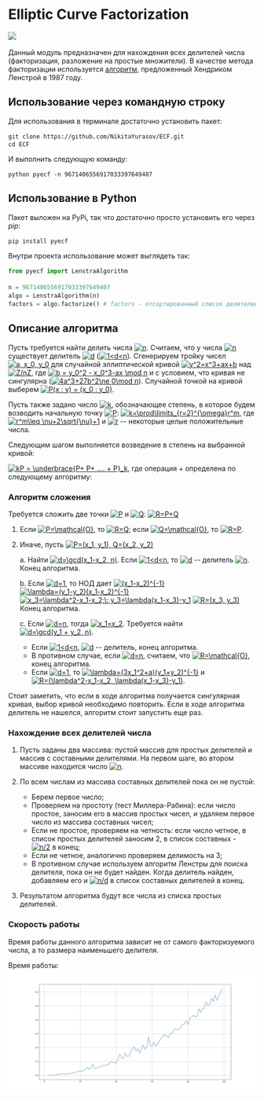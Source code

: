 # Elliptic Curve Factorization
[![](https://img.shields.io/pypi/v/pyecf.svg?style=flat-square)](https://pypi.org/project/pyecf/)

Данный модуль предназначен для нахождения всех делителей числа 
(факторизация, разложение на простые множители). В качестве метода факторизации
используется [алгоритм](https://wstein.org/edu/124/lenstra/lenstra.pdf), предложенный Хендриком Ленстрой в 1987 году.

## Использование через командную строку
Для использования в терминале достаточно установить пакет:
```shell
git clone https://github.com/NikitaYurasov/ECF.git
cd ECF
```
И выполнить следующую команду:
```shell
python pyecf -n 9671406556917033397649407
```

## Использование в Python
Пакет выложен на PyPi, так что достаточно просто установить его через *pip*:
```shell
pip install pyecf
```
Внутри проекта использование может выглядеть так:
```python
from pyecf import LenstraAlgorithm

n = 9671406556917033397649407
algo = LenstraAlgorithm(n)
factors = algo.factorize() # factors - отсортированный список делителей
```

## Описание алгоритма

Пусть требуется найти делить числа <a href="https://www.codecogs.com/eqnedit.php?latex=n" target="_blank"><img src="https://latex.codecogs.com/svg.latex?n" title="n" /></a>. Считаем, что у числа <a href="https://www.codecogs.com/eqnedit.php?latex=n" target="_blank"><img src="https://latex.codecogs.com/svg.latex?n" title="n" /></a> существует делитель <a href="https://www.codecogs.com/eqnedit.php?latex=d" target="_blank"><img src="https://latex.codecogs.com/svg.latex?d" title="d" /></a> (<a href="https://www.codecogs.com/eqnedit.php?latex=1<d<n" target="_blank"><img src="https://latex.codecogs.com/svg.latex?1<d<n" title="1<d<n" /></a>). Сгенерируем тройку чисел <a href="https://www.codecogs.com/eqnedit.php?latex=a,&space;x_0,&space;y_0" target="_blank"><img src="https://latex.codecogs.com/svg.latex?a,&space;x_0,&space;y_0" title="a, x_0, y_0" /></a> для случайной эллиптической кривой <a href="https://www.codecogs.com/eqnedit.php?latex=y^2=x^3&plus;ax&plus;b" target="_blank"><img src="https://latex.codecogs.com/svg.latex?y^2=x^3&plus;ax&plus;b" title="y^2=x^3+ax+b" /></a> над <a href="https://www.codecogs.com/eqnedit.php?latex=Z/nZ" target="_blank"><img src="https://latex.codecogs.com/svg.latex?Z/nZ" title="Z/nZ" /></a>, где <a href="https://www.codecogs.com/eqnedit.php?latex=b&space;=&space;y_0^2&space;-&space;x_0^3-ax&space;\mod&space;n" target="_blank"><img src="https://latex.codecogs.com/svg.latex?b&space;=&space;y_0^2&space;-&space;x_0^3-ax&space;\mod&space;n" title="b = y_0^2 - x_0^3-ax \mod n" /></a> и с условием, что кривая не сингулярна (<a href="https://www.codecogs.com/eqnedit.php?latex=4a^3&plus;27b^2\ne&space;0\mod&space;n" target="_blank"><img src="https://latex.codecogs.com/svg.latex?4a^3&plus;27b^2\ne&space;0\mod&space;n" title="4a^3+27b^2\ne 0\mod n" /></a>). Случайной точкой на кривой выберем <a href="https://www.codecogs.com/eqnedit.php?latex=P(x&space;:&space;y)&space;=&space;(x_0&space;:&space;y_0)" target="_blank"><img src="https://latex.codecogs.com/svg.latex?P(x&space;:&space;y)&space;=&space;(x_0&space;:&space;y_0)" title="P(x : y) = (x_0 : y_0)" /></a>. 

Пусть также задано число <a href="https://www.codecogs.com/eqnedit.php?latex=k" target="_blank"><img src="https://latex.codecogs.com/svg.latex?k" title="k" /></a>, обозначающее степень, в которое будем возводить начальную точку <a href="https://www.codecogs.com/eqnedit.php?latex=P" target="_blank"><img src="https://latex.codecogs.com/svg.latex?P" title="P" /></a>: <a href="https://www.codecogs.com/eqnedit.php?latex=k=\prod\limits_{r=2}^{\omega}r^m" target="_blank"><img src="https://latex.codecogs.com/svg.latex?k=\prod\limits_{r=2}^{\omega}r^m" title="k=\prod\limits_{r=2}^{\omega}r^m" /></a>, где <a href="https://www.codecogs.com/eqnedit.php?latex=r^m\leq&space;\nu&plus;2\sqrt{\nu}&plus;1" target="_blank"><img src="https://latex.codecogs.com/svg.latex?r^m\leq&space;\nu&plus;2\sqrt{\nu}&plus;1" title="r^m\leq \nu+2\sqrt{\nu}+1" /></a> и <a href="https://www.codecogs.com/eqnedit.php?latex=r" target="_blank"><img src="https://latex.codecogs.com/svg.latex?r" title="r" /></a> -- некоторые целые положительные числа.

Следующим шагом выполняется возведение в степень на выбранной кривой:

<a href="https://www.codecogs.com/eqnedit.php?latex=kP&space;=&space;\underbrace{P&plus;&space;P&plus;&space;....&space;&plus;&space;P}_k" target="_blank"><img src="https://latex.codecogs.com/svg.latex?kP&space;=&space;\underbrace{P&plus;&space;P&plus;&space;....&space;&plus;&space;P}_k" title="kP = \underbrace{P+ P+ .... + P}_k" /></a>, где операция + определена по следующему алгоритму:
### Алгоритм сложения
Требуется сложить две точки <a href="https://www.codecogs.com/eqnedit.php?latex=P" target="_blank"><img src="https://latex.codecogs.com/svg.latex?P" title="P" /></a> и <a href="https://www.codecogs.com/eqnedit.php?latex=Q" target="_blank"><img src="https://latex.codecogs.com/svg.latex?Q" title="Q" /></a>: <a href="https://www.codecogs.com/eqnedit.php?latex=R=P&plus;Q" target="_blank"><img src="https://latex.codecogs.com/svg.latex?R=P&plus;Q" title="R=P+Q" /></a>

1. Если <a href="https://www.codecogs.com/eqnedit.php?latex=P=\mathcal{O}" target="_blank"><img src="https://latex.codecogs.com/svg.latex?P=\mathcal{O}" title="P=\mathcal{O}" /></a>, то <a href="https://www.codecogs.com/eqnedit.php?latex=R=Q" target="_blank"><img src="https://latex.codecogs.com/svg.latex?R=Q" title="R=Q" /></a>; если <a href="https://www.codecogs.com/eqnedit.php?latex=Q=\mathcal{O}" target="_blank"><img src="https://latex.codecogs.com/svg.latex?Q=\mathcal{O}" title="Q=\mathcal{O}" /></a>, то <a href="https://www.codecogs.com/eqnedit.php?latex=R=P" target="_blank"><img src="https://latex.codecogs.com/svg.latex?R=P" title="R=P" /></a>.
2. Иначе, пусть <a href="https://www.codecogs.com/eqnedit.php?latex=P=(x_1,&space;y_1),&space;Q=(x_2,&space;y_2)" target="_blank"><img src="https://latex.codecogs.com/svg.latex?P=(x_1,&space;y_1),&space;Q=(x_2,&space;y_2)" title="P=(x_1, y_1), Q=(x_2, y_2)" /></a>

    a. Найти <a href="https://www.codecogs.com/eqnedit.php?latex=d=\gcd(x_1-x_2,&space;n)" target="_blank"><img src="https://latex.codecogs.com/svg.latex?d=\gcd(x_1-x_2,&space;n)" title="d=\gcd(x_1-x_2, n)" /></a>. Если <a href="https://www.codecogs.com/eqnedit.php?latex=1<d<n" target="_blank"><img src="https://latex.codecogs.com/svg.latex?1<d<n" title="1<d<n" /></a>, то <a href="https://www.codecogs.com/eqnedit.php?latex=d" target="_blank"><img src="https://latex.codecogs.com/svg.latex?d" title="d" /></a> -- делитель <a href="https://www.codecogs.com/eqnedit.php?latex=n" target="_blank"><img src="https://latex.codecogs.com/svg.latex?n" title="n" /></a>. Конец алгоритма.
    
    b. Если <a href="https://www.codecogs.com/eqnedit.php?latex=d=1" target="_blank"><img src="https://latex.codecogs.com/svg.latex?d=1" title="d=1" /></a>, то НОД дает <a href="https://www.codecogs.com/eqnedit.php?latex=(x_1-x_2)^{-1}" target="_blank"><img src="https://latex.codecogs.com/svg.latex?(x_1-x_2)^{-1}" title="(x_1-x_2)^{-1}" /></a>
        <a href="https://www.codecogs.com/eqnedit.php?latex=\lambda=(y_1-y_2)(x_1-x_2)^{-1}" target="_blank"><img src="https://latex.codecogs.com/svg.latex?\lambda=(y_1-y_2)(x_1-x_2)^{-1}" title="\lambda=(y_1-y_2)(x_1-x_2)^{-1}" /></a>
        <a href="https://www.codecogs.com/eqnedit.php?latex=x_3=\lambda^2-x_1-x_2;\:&space;y_3=\lambda(x_1-x_3)-y_1" target="_blank"><img src="https://latex.codecogs.com/svg.latex?x_3=\lambda^2-x_1-x_2;\:&space;y_3=\lambda(x_1-x_3)-y_1" title="x_3=\lambda^2-x_1-x_2;\: y_3=\lambda(x_1-x_3)-y_1" /></a>
        <a href="https://www.codecogs.com/eqnedit.php?latex=R=(x_3,&space;y_3)" target="_blank"><img src="https://latex.codecogs.com/svg.latex?R=(x_3,&space;y_3)" title="R=(x_3, y_3)" /></a>
        Конец алгоритма.
        
    c. Если <a href="https://www.codecogs.com/eqnedit.php?latex=d=n" target="_blank"><img src="https://latex.codecogs.com/svg.latex?d=n" title="d=n" /></a>, тогда <a href="https://www.codecogs.com/eqnedit.php?latex=x_1=x_2" target="_blank"><img src="https://latex.codecogs.com/svg.latex?x_1=x_2" title="x_1=x_2" /></a>. Требуется найти <a href="https://www.codecogs.com/eqnedit.php?latex=d=\gcd(y_1&space;&plus;&space;y_2,&space;n)" target="_blank"><img src="https://latex.codecogs.com/svg.latex?d=\gcd(y_1&space;&plus;&space;y_2,&space;n)" title="d=\gcd(y_1 + y_2, n)" /></a>. 
    - Если <a href="https://www.codecogs.com/eqnedit.php?latex=1<d<n" target="_blank"><img src="https://latex.codecogs.com/svg.latex?1<d<n" title="1<d<n" /></a>, <a href="https://www.codecogs.com/eqnedit.php?latex=d" target="_blank"><img src="https://latex.codecogs.com/svg.latex?d" title="d" /></a> -- делитель, конец алгоритма. 
    - В противном случае, если <a href="https://www.codecogs.com/eqnedit.php?latex=d=n" target="_blank"><img src="https://latex.codecogs.com/svg.latex?d=n" title="d=n" /></a>, считаем, что <a href="https://www.codecogs.com/eqnedit.php?latex=R=\mathcal{O}" target="_blank"><img src="https://latex.codecogs.com/svg.latex?R=\mathcal{O}" title="R=\mathcal{O}" /></a>, конец алгоритма.
    - Если <a href="https://www.codecogs.com/eqnedit.php?latex=d=1" target="_blank"><img src="https://latex.codecogs.com/svg.latex?d=1" title="d=1" /></a>, то <a href="https://www.codecogs.com/eqnedit.php?latex=\lambda=(3x_1^2&plus;a)(y_1&plus;y_2)^{-1}" target="_blank"><img src="https://latex.codecogs.com/svg.latex?\lambda=(3x_1^2&plus;a)(y_1&plus;y_2)^{-1}" title="\lambda=(3x_1^2+a)(y_1+y_2)^{-1}" /></a> и <a href="https://www.codecogs.com/eqnedit.php?latex=R=(\lambda^2-x_1-x_2,&space;\lambda(x_1-x_3)-y_1)" target="_blank"><img src="https://latex.codecogs.com/svg.latex?R=(\lambda^2-x_1-x_2,&space;\lambda(x_1-x_3)-y_1)" title="R=(\lambda^2-x_1-x_2, \lambda(x_1-x_3)-y_1)" /></a>.
    
Стоит заметить, что если в ходе алгоритма получается сингулярная кривая, выбор кривой необходимо повторить. Если в ходе алгоритма делитель не нашелся, алгоритм стоит запустить еще раз.


### Нахождение всех делителей числа

1. Пусть заданы два массива: пустой массив для простых делителей и массив с составными делителями. 
   На первом шаге, во втором массиве находится число <a href="https://www.codecogs.com/eqnedit.php?latex=n" target="_blank"><img src="https://latex.codecogs.com/svg.latex?n" title="n" /></a>.
   
2. По всем числам из массива составных делителей пока он не пустой:
    - Берем первое число;
    - Проверяем на простоту (тест Миллера-Рабина): если число простое, заносим его в массив
    простых чисел, и удаляем первое число из массива составных чисел;
    - Если не простое, проверяем на четность: если число четное, в список простых делителей заносим
    2, в список составных - <a href="https://www.codecogs.com/eqnedit.php?latex=n/2" target="_blank"><img src="https://latex.codecogs.com/svg.latex?n/2" title="n/2" /></a> в конец;
    - Если не четное, аналогично проверяем делимость на 3;
    - В противном случае используем алгоритм Ленстры для поиска делителя, пока он не будет найден. 
      Когда делитель найден, добавляем его и <a href="https://www.codecogs.com/eqnedit.php?latex=n/d" target="_blank"><img src="https://latex.codecogs.com/svg.latex?n/d" title="n/d" /></a> в список составных делителей в конец.
      
3. Результатом алгоритма будут все числа из списка простых делителей.


### Скорость работы
Время работы данного алгоритма зависит не от самого факторизуемого числа, а то размера наименьшего делителя.

Время работы:
![Время работы](./tests/speedtest_run.jpg)
